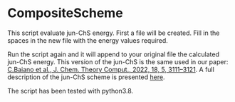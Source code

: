 # CompositeScheme
This script evaluate jun-ChS energy.
First a file will be created.
Fill in the spaces in the new file with the energy values required.

Run the script again and it will append to your original file the calculated jun-ChS energy.
This version of the jun-ChS is the same used in our paper: [C.Baiano et al., J. Chem. Theory Comput., 2022, 18, 5, 3111–3121](https://pubs.acs.org/doi/10.1021/acs.jctc.1c01252).
A full description of the jun-ChS scheme is presented [here](https://pubs.acs.org/doi/10.1021/acs.jctc.1c01252).

The script has been tested with python3.8.
